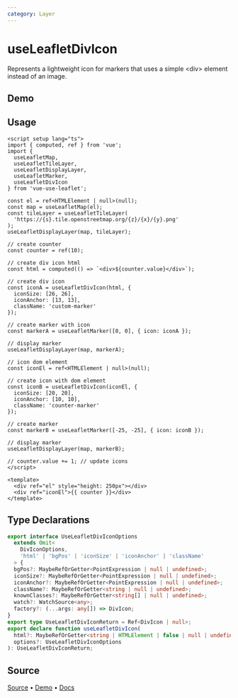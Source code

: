 ```yaml
---
category: Layer
---
```


# useLeafletDivIcon

Represents a lightweight icon for markers that uses a simple \<div\> element instead of an image.



## Demo

<ClientOnly>
  <Demo name="useLeafletDivIcon" source-url="https://github.com/nikolaynau/vue-use-leaflet/blob/master/src/useLeafletDivIcon/demo.vue" />
</ClientOnly>

## Usage

```vue
<script setup lang="ts">
import { computed, ref } from 'vue';
import {
  useLeafletMap,
  useLeafletTileLayer,
  useLeafletDisplayLayer,
  useLeafletMarker,
  useLeafletDivIcon
} from 'vue-use-leaflet';

const el = ref<HTMLElement | null>(null);
const map = useLeafletMap(el);
const tileLayer = useLeafletTileLayer(
  'https://{s}.tile.openstreetmap.org/{z}/{x}/{y}.png'
);
useLeafletDisplayLayer(map, tileLayer);

// create counter
const counter = ref(10);

// create div icon html
const html = computed(() => `<div>${counter.value}</div>`);

// create div icon
const iconA = useLeafletDivIcon(html, {
  iconSize: [26, 26],
  iconAnchor: [13, 13],
  className: 'custom-marker'
});

// create marker with icon
const markerA = useLeafletMarker([0, 0], { icon: iconA });

// display marker
useLeafletDisplayLayer(map, markerA);

// icon dom element
const iconEl = ref<HTMLElement | null>(null);

// create icon with dom element
const iconB = useLeafletDivIcon(iconEl, {
  iconSize: [20, 20],
  iconAnchor: [10, 10],
  className: 'counter-marker'
});

// create marker
const markerB = useLeafletMarker([-25, -25], { icon: iconB });

// display marker
useLeafletDisplayLayer(map, markerB);

// counter.value += 1; // update icons
</script>

<template>
  <div ref="el" style="height: 250px"></div>
  <div ref="iconEl">{{ counter }}</div>
</template>
```

## Type Declarations

```ts
export interface UseLeafletDivIconOptions
  extends Omit<
    DivIconOptions,
    'html' | 'bgPos' | 'iconSize' | 'iconAnchor' | 'className'
  > {
  bgPos?: MaybeRefOrGetter<PointExpression | null | undefined>;
  iconSize?: MaybeRefOrGetter<PointExpression | null | undefined>;
  iconAnchor?: MaybeRefOrGetter<PointExpression | null | undefined>;
  className?: MaybeRefOrGetter<string | null | undefined>;
  knownClasses?: MaybeRefOrGetter<string[] | null | undefined>;
  watch?: WatchSource<any>;
  factory?: (...args: any[]) => DivIcon;
}
export type UseLeafletDivIconReturn = Ref<DivIcon | null>;
export declare function useLeafletDivIcon(
  html?: MaybeRefOrGetter<string | HTMLElement | false | null | undefined>,
  options?: UseLeafletDivIconOptions
): UseLeafletDivIconReturn;
```

## Source

[Source](https://github.com/nikolaynau/vue-use-leaflet/blob/master/src/useLeafletDivIcon/index.ts) • [Demo](https://github.com/nikolaynau/vue-use-leaflet/blob/master/src/useLeafletDivIcon/demo.vue) • [Docs](https://github.com/nikolaynau/vue-use-leaflet/blob/master/src/useLeafletDivIcon/index.md)
